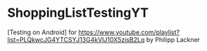 # ShoppingListTestingYT

[Testing on Android] for https://www.youtube.com/playlist?list=PLQkwcJG4YTCSYJ13G4kVIJ10X5zisB2Lq
by Philipp Lackner


